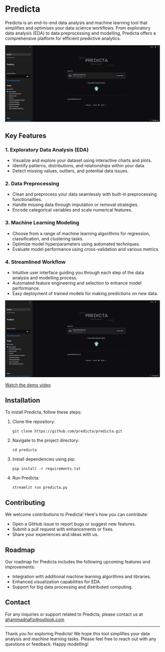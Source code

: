 # Predicta

Predicta is an end-to-end data analysis and machine learning tool that simplifies and optimises your data science workflows. From exploratory data analysis (EDA) to data preprocessing and modelling, Predicta offers a comprehensive platform for efficient predictive analytics.

![Predicta](assets/predictass.png)

## Key Features

### 1. Exploratory Data Analysis (EDA)
- Visualize and explore your dataset using interactive charts and plots.
- Identify patterns, distributions, and relationships within your data.
- Detect missing values, outliers, and potential data issues.

### 2. Data Preprocessing
- Clean and preprocess your data seamlessly with built-in preprocessing functionalities.
- Handle missing data through imputation or removal strategies.
- Encode categorical variables and scale numerical features.

### 3. Machine Learning Modeling
- Choose from a range of machine learning algorithms for regression, classification, and clustering tasks.
- Optimize model hyperparameters using automated techniques.
- Evaluate model performance using cross-validation and various metrics.

### 4. Streamlined Workflow
- Intuitive user interface guiding you through each step of the data analysis and modelling process.
- Automated feature engineering and selection to enhance model performance.
- Easy deployment of trained models for making predictions on new data.

[![Demo Video](assets/predictass.png)](https://youtu.be/LH5vL7mDJrw)

[Watch the demo video]([https://youtu.be/LH5vL7mDJrw])

## Installation

To install Predicta, follow these steps:

1. Clone the repository:
   ```
   git clone https://github.com/predicta/predicta.git
   ```

2. Navigate to the project directory:
   ```
   cd predicta
   ```

3. Install dependencies using pip:
   ```
   pip install -r requirements.txt
   ```

4. Run Predicta:
   ```
   streamlit run predicta.py
   ```

## Contributing

We welcome contributions to Predicta! Here's how you can contribute:

- Open a GitHub issue to report bugs or suggest new features.
- Submit a pull request with enhancements or fixes.
- Share your experiences and ideas with us.

## Roadmap

Our roadmap for Predicta includes the following upcoming features and improvements:
- Integration with additional machine learning algorithms and libraries.
- Enhanced visualization capabilities for EDA.
- Support for big data processing and distributed computing.

## Contact

For any inquiries or support related to Predicta, please contact us at ahammadnafiz@outlook.com

---

Thank you for exploring Predicta! We hope this tool simplifies your data analysis and machine learning tasks. Please feel free to reach out with any questions or feedback. Happy modelling!
